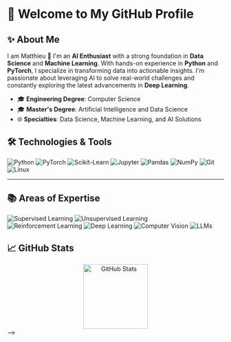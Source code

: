 # 🚀 Welcome to My GitHub Profile

## ✨ About Me

I am Matthieu 👋 I'm an **AI Enthusiast** with a strong foundation in **Data Science** and **Machine Learning**. With hands-on experience in **Python** and **PyTorch**, I specialize in transforming data into actionable insights. I'm passionate about leveraging AI to solve real-world challenges and constantly exploring the latest advancements in **Deep Learning**.

- 🎓 **Engineering Degree**: Computer Science
- 🎓 **Master's Degree**: Artificial Intelligence and Data Science
- 🌐 **Specialties**: Data Science, Machine Learning, and AI Solutions

## 🛠️ Technologies & Tools

![Python](https://img.shields.io/badge/Python-3776AB?style=for-the-badge&logo=python&logoColor=white)
![PyTorch](https://img.shields.io/badge/PyTorch-EE4C2C?style=for-the-badge&logo=pytorch&logoColor=white)
![Scikit-Learn](https://img.shields.io/badge/Scikit--Learn-F7931E?style=for-the-badge&logo=scikit-learn&logoColor=white)
![Jupyter](https://img.shields.io/badge/Jupyter-F37626?style=for-the-badge&logo=jupyter&logoColor=white)
![Pandas](https://img.shields.io/badge/Pandas-150458?style=for-the-badge&logo=pandas&logoColor=white)
![NumPy](https://img.shields.io/badge/NumPy-013243?style=for-the-badge&logo=numpy&logoColor=white)
![Git](https://img.shields.io/badge/Git-F05032?style=for-the-badge&logo=git&logoColor=white)
![Linux](https://img.shields.io/badge/Linux-FCC624?style=for-the-badge&logo=linux&logoColor=black)

---

## 📚 Areas of Expertise

![Supervised Learning](https://img.shields.io/badge/Supervised_Learning-2E8B57?style=for-the-badge)
![Unsupervised Learning](https://img.shields.io/badge/Unsupervised_Learning-4169E1?style=for-the-badge)
![Reinforcement Learning](https://img.shields.io/badge/Reinforcement_Learning-DAA520?style=for-the-badge)
![Deep Learning](https://img.shields.io/badge/Deep_Learning-8A2BE2?style=for-the-badge)
![Computer Vision](https://img.shields.io/badge/Computer_Vision-FF6347?style=for-the-badge)
![LLMs](https://img.shields.io/badge/LLMs_&_NLP-DC143C?style=for-the-badge)


## 📈 GitHub Stats
<div align="center"> <img src="https://github-readme-stats.vercel.app/api?username=Mxtsxw&show_icons=true&theme=radical" alt="GitHub Stats" height="150"/></div>
-->
